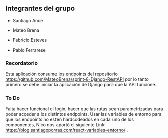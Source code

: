 ## Integrantes del grupo

- Santiago Ance

- Mateo Brena

- Fabricio Esteves

- Pablo Ferrarese

### Recordatorio
Esta aplicación consume los endpoints del repositorio https://github.com/MateoBrena/sprint-8-Django-RestAPI por lo tanto primero se debe iniciar la aplicación de Django para que la API funcione.

### To Do
Falta hacer funcional el login, hacer que las rutas sean parametrizadas para poder acceder a los distintos endpoints. Usar las variables de entorno para que los endpoints no estén hardcodeados en cada uno de los componentes, Nico nos aportó el siguiente Link: https://blog.santiagoporras.com/react-variables-entorno/ .
